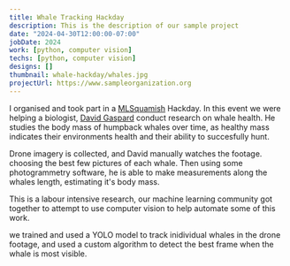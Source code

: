 ```yaml
---
title: Whale Tracking Hackday
description: This is the description of our sample project
date: "2024-04-30T12:00:00-07:00"
jobDate: 2024
work: [python, computer vision]
techs: [python, computer vision]
designs: []
thumbnail: whale-hackday/whales.jpg
projectUrl: https://www.sampleorganization.org
---
```


I organised and took part in a [MLSquamish](http://www.mlsquamish.ca/) Hackday.
In this event we were helping a biologist, [David Gaspard](https://www.linkedin.com/in/david-gaspard-79bb29239) conduct research on whale health.
He studies the body mass of humpback whales over time, as healthy mass indicates their environments health and their ability to succesfully hunt.

Drone imagery is collected, and David manually watches the footage. choosing the best few pictures of each whale.
Then using some photogrammetry software, he is able to make measurements along the whales length, estimating it's body mass.

This is a labour intensive research, our machine learning community got together to attempt to use computer vision to help automate some of this work.

we trained and used a YOLO model to track inidividual whales in the drone footage, and used a custom algorithm to detect the best frame when the whale is most visible.